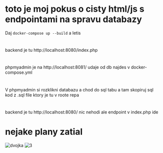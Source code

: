 # toto je moj pokus o cisty html/js s endpointami na spravu databazy
Daj `docker-compose up --build` a letis
#
backend je tu http://localhost:8080/index.php 
#
phpmyadmin je na http://localhost:8081/ 
udaje od db najdes v docker-compose.yml 
#
V phpmyadmin si rozklikni databazu a chod do sql tabu a tam skopiruj sql kod z .sql file ktory je tu v roote repa
#
backend je tu http://localhost:8080/ nic nehodi ale endpoint v index.php ide 
# nejake plany zatial
![dvojka](https://github.com/user-attachments/assets/721c1396-d742-44d7-8834-37c1e20a78b7)
![3](https://github.com/user-attachments/assets/2f659195-6925-46f4-aea4-49c7a7ae9bb0)


